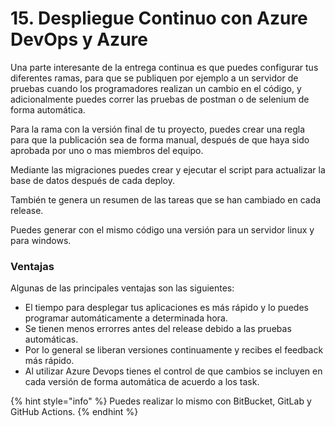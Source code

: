 # 15. Despliegue Continuo con Azure DevOps y Azure

Una parte interesante de la entrega continua es que puedes configurar tus diferentes ramas, para que se publiquen por ejemplo a un servidor de pruebas cuando los programadores realizan un cambio en el código, y adicionalmente puedes correr las pruebas de postman o de selenium de forma automática.

Para la rama con la versión final de tu proyecto, puedes crear una regla para que la publicación sea de forma manual,  después de que haya sido aprobada por uno o mas miembros del equipo.

Mediante las migraciones puedes crear y ejecutar el script para actualizar la base de datos después de cada deploy.

También te genera un resumen de las tareas que se han cambiado en cada release.

Puedes generar con el mismo código una versión para un servidor linux y para windows.

### Ventajas

Algunas de las principales ventajas son las siguientes:

* El tiempo para desplegar tus aplicaciones es más rápido y lo puedes programar automáticamente a determinada hora.
* Se tienen menos errorres antes del release debido a las pruebas automáticas.
* Por lo general se liberan versiones continuamente y recibes el feedback más rápido.
* Al utilizar Azure Devops tienes el control de que cambios se incluyen en cada versión de forma automática de acuerdo a los task.

{% hint style="info" %}
Puedes realizar lo mismo con BitBucket, GitLab y GitHub Actions.
{% endhint %}

